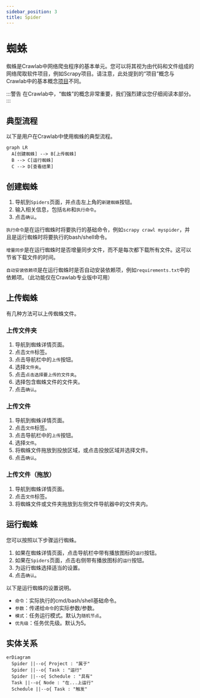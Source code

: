 ```yaml
---
sidebar_position: 3
title: Spider
---
```


# 蜘蛛

蜘蛛是Crawlab中网络爬虫程序的基本单元。您可以将其视为由代码和文件组成的网络爬取软件项目，例如Scrapy项目。请注意，此处提到的“项目”概念与Crawlab中的基本概念[项目](../project/index.md)不同。

:::警告
在Crawlab中，“蜘蛛”的概念非常重要，我们强烈建议您仔细阅读本部分。
:::

## 典型流程

以下是用户在Crawlab中使用蜘蛛的典型流程。

```mermaid
graph LR
  A[创建蜘蛛] --> B[上传蜘蛛]
  B --> C[运行蜘蛛]
  C --> D[查看结果]
```

## 创建蜘蛛

1. 导航到`Spiders`页面，并点击左上角的`新建蜘蛛`按钮。
2. 输入相关信息，包括`名称`和`执行命令`。
3. 点击`确认`。

`执行命令`是在运行蜘蛛时将要执行的基础命令，例如`scrapy crawl myspider`，并且是运行蜘蛛时将要执行的bash/shell命令。

`增量同步`是在运行蜘蛛时是否增量同步文件，而不是每次都下载所有文件。这可以节省下载文件的时间。

`自动安装依赖项`是在运行蜘蛛时是否自动安装依赖项，例如`requirements.txt`中的依赖项。（此功能仅在Crawlab专业版中可用）

## 上传蜘蛛

有几种方法可以上传蜘蛛文件。

### 上传文件夹

1. 导航到蜘蛛详情页面。
2. 点击`文件`标签。
3. 点击导航栏中的`上传`按钮。
4. 选择`文件夹`。
5. 点击`点击选择要上传的文件夹`。
6. 选择包含蜘蛛文件的文件夹。
7. 点击`确认`。

### 上传文件

1. 导航到蜘蛛详情页面。
2. 点击`文件`标签。
3. 点击导航栏中的`上传`按钮。
4. 选择`文件`。
5. 将蜘蛛文件拖放到投放区域，或点击投放区域并选择文件。
6. 点击`确认`。

### 上传文件（拖放）

1. 导航到蜘蛛详情页面。
2. 点击`文件`标签。
3. 将蜘蛛文件或文件夹拖放到左侧文件导航器中的文件夹内。

## 运行蜘蛛

您可以按照以下步骤运行蜘蛛。

1. 如果在蜘蛛详情页面，点击导航栏中带有播放图标的`运行`按钮。
2. 如果在`Spiders`页面，点击右侧带有播放图标的`运行`按钮。
3. 为运行蜘蛛选择适当的设置。
4. 点击`确认`。

以下是运行蜘蛛的设置说明。

- `命令`：实际执行的cmd/bash/shell基础命令。
- `参数`：传递给`命令`的实际参数/参数。
- `模式`：任务运行模式。默认为`随机节点`。
- `优先级`：任务优先级。默认为5。

## 实体关系

```mermaid
erDiagram
  Spider ||--o{ Project : "属于"
  Spider ||--o{ Task : "运行"
  Spider ||--o{ Schedule : "具有"
  Task ||--o{ Node : "在...上运行"
  Schedule ||--o{ Task : "触发"
```
